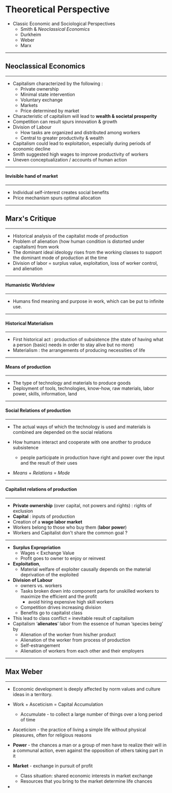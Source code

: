 # Theoretical Perspective

- Classic Economic and Sociological Perspectives
  - Smith & *Neoclassical Economics*
  - Durkheim
  - Weber
  - Marx

------

## Neoclassical Economics

------

- Capitalism characterized by the following :
  - Private ownership
  - Minimal state intervention
  - Voluntary exchange
  - Markets
  - Price determined by market
- Characteristic of capitalism will lead to **wealth & societal prosperity**
- Competition can result spurs innovation & growth
- Division of Labour
  - How tasks are organized and distributed among workers
  - Central to greater productivity & wealth
- Capitalism could lead to exploitation, especially during periods of economic decline
- Smith suggested high wages to improve productivity of workers
- Uneven conceptualization / accounts of human action

------

#### Invisible hand of market

------

- Individual self-interest creates social benefits
- Price mechanism spurs optimal allocation

------

## Marx's Critique

------

- Historical analysis of the capitalist mode of production
- Problem of alienation (how human condition is distorted under capitalism) from work
- The dominant ideal ideology rises from the working classes to support the dominant mode of production at the time
- Division of labor = surplus value, exploitation, loss of worker control, and alienation 

------

#### Humanistic Worldview

------

- Humans find meaning and purpose in work, which can be put to infinite use.

------

#### Historical Materialism

------

- First historical act : production of subsistence (the state of having what a person (basic) needs in order to stay alive but no more)
- Materialism : the arrangements of producing necessities of life

------

#### Means of production

------

- The type of technology and materials to produce goods
- Deployment of tools, technologies, know-how, raw materials, labor power, skills, information, land

------

#### Social Relations of production

------

- The actual ways of which the technology is used and materials is combined are depended on the social relations
- How humans interact and cooperate with one another to produce subsistence
  - people participate in production have right and power over the input and the result of their uses

- *Means* + *Relations* = *Mode*

------

#### Capitalist relations of production

------

- **Private ownership** (over capital, not powers and rights) : rights of exclusion
- **Capital** : inputs of production
- Creation of a **wage labor market**
- Workers belong to those who buy them (**labor power**) 
- Workers and Capitalist don't share the common goal ?

------

- **Surplus Expropriation**
  - Wages < Exchange Value
  - Profit goes to owner to enjoy or reinvest
- **Exploitation**, 
  - Material welfare of exploiter causally depends on the material deprivation of the exploited
- **Division of Labour**
  -  owners vs. workers
  - Tasks broken down into component parts for unskilled workers to maximize the efficient and the profit
    - avoid hiring expensive high skill workers
  - Competition drives increasing division
  - Benefits go to capitalist class
- This lead to class conflict = inevitable result of capitalism
- Capitalism ‘**alienates**’ labor from the essence of human ‘species being’ by
  - Alienation of the worker from his/her product
  - Alienation of the worker from process of production
  - Self-estrangement
  - Alienation of workers from each other and their employers

------

## Max Weber

------

- Economic development is deeply affected by norm values and culture ideas in a territory. 
- Work + Asceticism = Capital Accumulation 
  - Accumulate - to collect a large number of things over a long period of time
- Asceticism - the practice of living a simple life without physical pleasures, often for religious reasons
- **Power** - the chances a man or a group of men have to realize their will in a communal action, even against the opposition of others taking part in it
- **Market** - exchange in pursuit of profit
  - Class situation: shared economic interests in market exchange
  - Resources that you bring to the market determine life chances

- 
